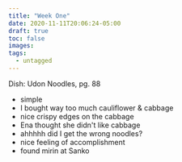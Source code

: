 ```yaml
---
title: "Week One"
date: 2020-11-11T20:06:24-05:00
draft: true
toc: false
images:
tags: 
  - untagged
---
```


Dish: Udon Noodles, pg. 88
- simple
- I bought way too much cauliflower & cabbage
- nice crispy edges on the cabbage
- Ena thought she didn't like cabbage
- ahhhhh did I get the wrong noodles?
- nice feeling of accomplishment
- found mirin at Sanko